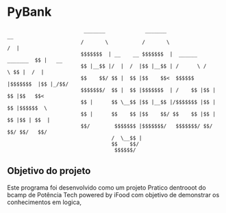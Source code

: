 # PyBank


					         _______             _______                       __       
							/       \           /       \                     /  |      
							$$$$$$$  | __    __ $$$$$$$  |  ______   _______  $$ |   __ 
							$$ |__$$ |/  |  /  |$$ |__$$ | /      \ /       \ $$ |  /  |
							$$    $$/ $$ |  $$ |$$    $$<  $$$$$$  |$$$$$$$  |$$ |_/$$/ 
							$$$$$$$/  $$ |  $$ |$$$$$$$  | /    $$ |$$ |  $$ |$$   $$<  
							$$ |      $$ \__$$ |$$ |__$$ |/$$$$$$$ |$$ |  $$ |$$$$$$  \ 
							$$ |      $$    $$ |$$    $$/ $$    $$ |$$ |  $$ |$$ | $$  |
							$$/        $$$$$$$ |$$$$$$$/   $$$$$$$/ $$/   $$/ $$/   $$/ 
							          /  \__$$ |                                        
							          $$    $$/                                         
							           $$$$$$/
                                                                                                                     

## Objetivo do projeto
Este programa foi desenvolvido como um projeto Pratico dentrooot  do bcamp de Potência Tech powered by iFood com objetivo de demonstrar os conhecimentos em logica,
